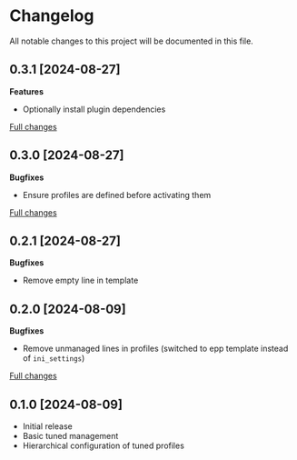 # Changelog

All notable changes to this project will be documented in this file.

## 0.3.1 [2024-08-27]

**Features**

  - Optionally install plugin dependencies

[Full changes](https://github.com/deric/puppet-tuned/compare/v0.3.0...v0.3.1)

## 0.3.0 [2024-08-27]

**Bugfixes**

  - Ensure profiles are defined before activating them

[Full changes](https://github.com/deric/puppet-tuned/compare/v0.2.0...v0.3.0)

## 0.2.1 [2024-08-27]

**Bugfixes**

  - Remove empty line in template

## 0.2.0 [2024-08-09]

**Bugfixes**

  - Remove unmanaged lines in profiles (switched to epp template instead of `ini_settings`)

[Full changes](https://github.com/deric/puppet-tuned/compare/v0.1.0...v0.2.0)

## 0.1.0 [2024-08-09]

  - Initial release
  - Basic tuned management
  - Hierarchical configuration of tuned profiles
